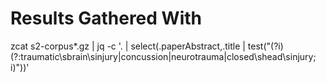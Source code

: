 # Results Gathered With

zcat s2-corpus*.gz | jq -c '. | select(.paperAbstract,.title | test("(?i)(?:traumatic\\sbrain\\sinjury|concussion|neurotrauma|closed\\shead\\sinjury; i)"))'

